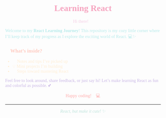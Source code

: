 <h1 align="center" style="color: #F6A5C0; font-family: 'Comic Sans MS', cursive;">🌸 Learning React 🌸</h1>

<p align="center" style="color: #F5CFE5; font-family: 'Comic Sans MS', cursive;">
Hi there! 💖  
</p>

<p style="color: #B5EAEA; font-family: 'Comic Sans MS', cursive;">
Welcome to my <b>React Learning Journey</b>! This repository is my cozy little corner where I’ll keep track of my progress as I explore the exciting world of React. 💻✨
</p>

<h3 style="color: #FFCBC1; font-family: 'Comic Sans MS', cursive;">🌷 What’s inside?</h3>
<ul style="color: #FFEDD3; font-family: 'Comic Sans MS', cursive;">
  <li>📖 Notes and tips I’ve picked up</li>
  <li>💡 Mini projects I’m building</li>
  <li>🌱 Steps toward mastering React</li>
</ul>

<p style="color: #C9B7E5; font-family: 'Comic Sans MS', cursive;">
Feel free to look around, share feedback, or just say hi! Let’s make learning React as fun and colorful as possible. 💕
</p>

<p align="center" style="color: #FFABAB; font-family: 'Comic Sans MS', cursive;">
Happy coding! 🌸💻
</p>

<hr>
<p align="center" style="color: #BEE3DB; font-family: 'Comic Sans MS', cursive;">
<i>React, but make it cute!</i> ✨
</p>
